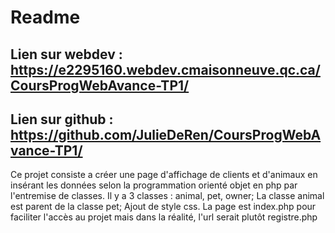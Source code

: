 # Readme

## Lien sur webdev : https://e2295160.webdev.cmaisonneuve.qc.ca/CoursProgWebAvance-TP1/
## Lien sur github : https://github.com/JulieDeRen/CoursProgWebAvance-TP1/

Ce projet consiste a créer une page d'affichage de clients et d'animaux en insérant les données selon la programmation orienté objet en php par l'entremise de classes. 
Il y a 3 classes : animal, pet, owner;
La classe animal est parent de la classe pet;
Ajout de style css.
La page est index.php pour faciliter l'accès au projet mais dans la réalité, l'url serait plutôt registre.php